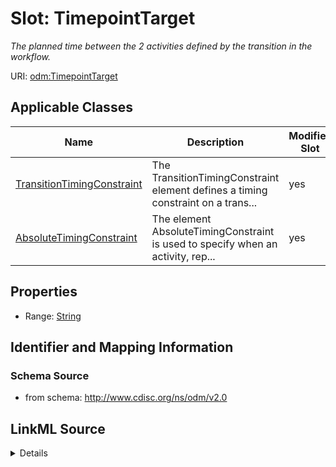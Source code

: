 # Slot: TimepointTarget


_The planned time between the 2 activities defined by the transition in the workflow._



URI: [odm:TimepointTarget](http://www.cdisc.org/ns/odm/v2.0/TimepointTarget)



<!-- no inheritance hierarchy -->




## Applicable Classes

| Name | Description | Modifies Slot |
| --- | --- | --- |
[TransitionTimingConstraint](TransitionTimingConstraint.md) | The TransitionTimingConstraint element defines a timing constraint on a trans... |  yes  |
[AbsoluteTimingConstraint](AbsoluteTimingConstraint.md) | The element AbsoluteTimingConstraint is used to specify when an activity, rep... |  yes  |







## Properties

* Range: [String](String.md)





## Identifier and Mapping Information







### Schema Source


* from schema: http://www.cdisc.org/ns/odm/v2.0




## LinkML Source

<details>
```yaml
name: TimepointTarget
description: The planned time between the 2 activities defined by the transition in
  the workflow.
from_schema: http://www.cdisc.org/ns/odm/v2.0
rank: 1000
alias: TimepointTarget
domain_of:
- TransitionTimingConstraint
- AbsoluteTimingConstraint
range: string
any_of:
- range: durationDatetime

```
</details>